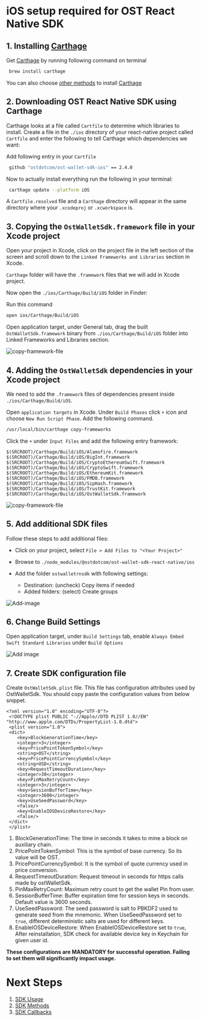 # iOS setup required for OST React Native SDK

## 1. Installing [Carthage](https://github.com/Carthage/Carthage)

Get [Carthage](https://github.com/Carthage/Carthage) by running following command on terminal

```bash
 brew install carthage
```

You can also choose [other methods](https://github.com/Carthage/Carthage/#installing-carthage) to install [Carthage](https://github.com/Carthage/Carthage)

## 2. Downloading OST React Native SDK using Carthage
Carthage looks at a file called `Cartfile` to determine which libraries to install. Create a file in the `./ios` directory of your react-native project called `Cartfile` and enter the following to tell Carthage which dependencies we want:

Add following entry in your `Cartfile`
```bash
 github "ostdotcom/ost-wallet-sdk-ios" == 2.4.0
```

Now to actually install everything run the following in your terminal:

```bash
 carthage update --platform iOS
```
A `Cartfile.resolved` file and a `Carthage` directory will appear in the same directory where your `.xcodeproj` or `.xcworkspace` is.


## 3. Copying the `OstWalletSdk.framework` file in your Xcode project

Open your project in Xcode, click on the project file in the left section of the screen and scroll down to the `Linked Frameworks and Libraries` section in Xcode.

`Carthage` folder will have the `.framework` files that we will add in Xcode project.

Now open the `./ios/Carthage/Build/iOS` folder in Finder:

Run this command

```bash
open ios/Carthage/Build/iOS
```
Open application target, under General tab, drag the built `OstWalletSdk.framework` binary from `./ios/Carthage/Build/iOS` folder into Linked Frameworks and Libraries section.

![copy-framework-file](https://dxwfxs8b4lg24.cloudfront.net/docs/native/images/copy-framework-file.png)

## 4. Adding the `OstWalletSdk` dependencies in your Xcode project
We need to add the `.framework` files of dependencies present inside `./ios/Carthage/Build/iOS`.

Open `application targets` in Xcode. Under `Build Phases` click `+` icon and choose `New Run Script Phase`. Add the following command.

```bash
/usr/local/bin/carthage copy-frameworks
```

Click the `+` under `Input Files` and add the following entry framework:

```
$(SRCROOT)/Carthage/Build/iOS/Alamofire.framework
$(SRCROOT)/Carthage/Build/iOS/BigInt.framework
$(SRCROOT)/Carthage/Build/iOS/CryptoEthereumSwift.framework
$(SRCROOT)/Carthage/Build/iOS/CryptoSwift.framework
$(SRCROOT)/Carthage/Build/iOS/EthereumKit.framework
$(SRCROOT)/Carthage/Build/iOS/FMDB.framework
$(SRCROOT)/Carthage/Build/iOS/SipHash.framework
$(SRCROOT)/Carthage/Build/iOS/TrustKit.framework
$(SRCROOT)/Carthage/Build/iOS/OstWalletSdk.framework
```


![copy-framework-file](https://dxwfxs8b4lg24.cloudfront.net/docs/native/images/add-dependency-framework-files.png)


## 5. Add additional SDK files
Follow these steps to add additional files:

* Click on your project, select `File > Add Files to "<Your Project>"`

* Browse to `./node_modules/@ostdotcom/ost-wallet-sdk-react-native/ios`

* Add the folder `ostwalletrnsdk` with following settings:
    
    * Destination: (uncheck) Copy items if needed
    * Added folders: (select) Create groups

![Add-image](https://dxwfxs8b4lg24.cloudfront.net/docs/native/images/additional-files.png)

## 6. Change Build Settings
Open application target, under `Build Settings` tab, enable `Always Embed Swift Standard Libraries` under `Build Options`

![Add image](https://dxwfxs8b4lg24.cloudfront.net/docs/native/images/build-options.png)

## 7. Create SDK configuration file

Create `OstWalletSdk.plist` file. This file has configuration attributes used by OstWalletSdk. You should copy paste the configuration values from below snippet.

```
<?xml version="1.0" encoding="UTF-8"?>
 <!DOCTYPE plist PUBLIC "-//Apple//DTD PLIST 1.0//EN" "http://www.apple.com/DTDs/PropertyList-1.0.dtd">
 <plist version="1.0">
 <dict>
    <key>BlockGenerationTime</key>
    <integer>3</integer>
    <key>PricePointTokenSymbol</key>
    <string>OST</string>
    <key>PricePointCurrencySymbol</key>
    <string>USD</string>
    <key>RequestTimeoutDuration</key>
    <integer>30</integer>
    <key>PinMaxRetryCount</key>
    <integer>3</integer>
    <key>SessionBufferTime</key>
    <integer>3600</integer>
    <key>UseSeedPassword</key>
	<false/>
    <key>EnableIOSDeviceRestore</key>
	<false/>
 </dict>
 </plist>
```

1. BlockGenerationTime: The time in seconds it takes to mine a block on auxiliary chain.
2. PricePointTokenSymbol: This is the symbol of base currency. So its value will be OST.
3. PricePointCurrencySymbol: It is the symbol of quote currency used in price conversion.
4. RequestTimeoutDuration: Request timeout in seconds for https calls made by ostWalletSdk.
5. PinMaxRetryCount: Maximum retry count to get the wallet Pin from user.
6. SessionBufferTime: Buffer expiration time for session keys in seconds. Default value is 3600 seconds.
7. UseSeedPassword: The seed password is salt to PBKDF2 used to generate seed from the mnemonic. When UseSeedPassword set to `true`, different deterministic salts are used for different keys.
8. EnableIOSDeviceRestore: When EnableIOSDeviceRestore set to `true`, After reinstallation, SDK check for available device key in Keychain for given user id.

**These configurations are MANDATORY for successful operation. Failing to set them will significantly impact usage.**


# Next Steps

1. [SDK Usage](../README.md#sdk-usage)
2. [SDK Methods](../README.md#sdk-methods)
3. [SDK Callbacks](../README.md#sdk-workflow-callbacks)
